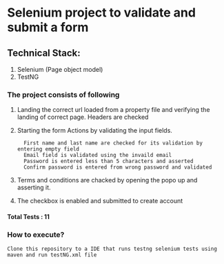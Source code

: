 # Selenium project to validate and submit a form 

## Technical Stack:
1. Selenium (Page object model)
2. TestNG

### The project consists of following 
1. Landing the correct url loaded from a property file and verifying the landing of correct page. Headers are checked
2. Starting the form Actions by validating the input fields.
        
         First name and last name are checked for its validation by entering empty field
         Email field is validated using the invaild email
         Password is entered less than 5 characters and asserted
         Confirm password is entered from wrong password and validated
3. Terms and conditions are chacked by opening the popo up and asserting it.
4. The checkbox is enabled and submitted to create account

#### Total Tests : 11

### How to execute?
    Clone this repository to a IDE that runs testng selenium tests using maven and run testNG.xml file
           
